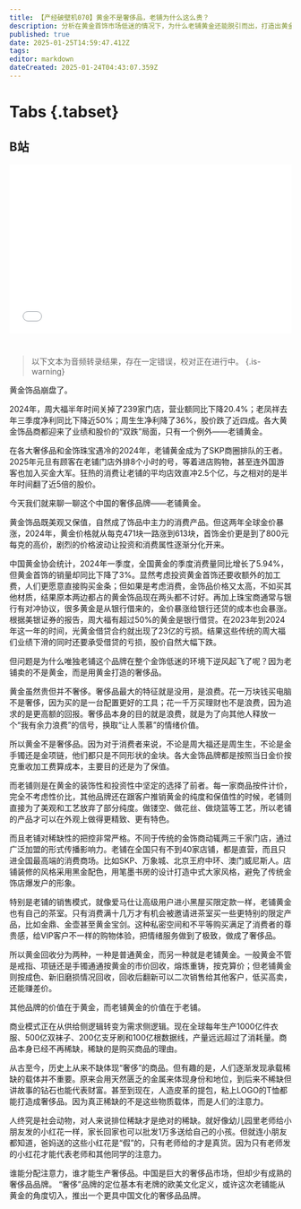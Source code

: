 ```yaml
---
title: 【产经破壁机070】黄金不是奢侈品，老铺为什么这么贵？
description: 分析在黄金首饰市场低迷的情况下，为什么老铺黄金还能脱引而出，打造出黄金高端的奢侈品定位？
published: true
date: 2025-01-25T14:59:47.412Z
tags: 
editor: markdown
dateCreated: 2025-01-24T04:43:07.359Z
---
```


# Tabs {.tabset}

## B站

<div style="position: relative; padding: 30% 45%;">
<iframe style="position: absolute; width: 100%; height: 100%; left: 0; top: 0;" src="//player.bilibili.com/player.html?&bvid=BV1AdfGYcEbH&page=1&as_wide=1&high_quality=1&danmaku=1&autoplay=0" scrolling="no" border="0" frameborder="no" framespacing="0" allowfullscreen="true"></iframe>
</div>


#

> 以下文本为音频转录结果，存在一定错误，校对正在进行中。
{.is-warning}

黄金饰品崩盘了。

2024年，周大福半年时间关掉了239家门店，营业额同比下降20.4%；老凤祥去年三季度净利同比下降近50%；周生生净利降了36%，股价跌了近四成。各大黄金饰品商都迎来了业绩和股价的“双跌”局面，只有一个例外——老铺黄金。

在各大奢侈品和金饰珠宝遇冷的2024年，老铺黄金成为了SKP商圈排队的王者。2025年元旦有顾客在老铺门店外排8个小时的号，等着进店购物，甚至连外国游客也加入买金大军。狂热的消费让老铺的平均店效直冲2.5个亿，与之相对的是半年时间翻了近5倍的股价。

今天我们就来聊一聊这个中国的奢侈品牌——老铺黄金。

黄金饰品既美观又保值，自然成了饰品中主力的消费产品。但这两年全球金价暴涨，2024年，黄金价格就从每克471块一路涨到613块，首饰金价更是到了800元每克的高价，剧烈的价格波动让投资和消费属性逐渐分化开来。

中国黄金协会统计，2024年一季度，全国黄金的季度消费量同比增长了5.94%，但黄金首饰的销量却同比下降了3%。显然考虑投资黄金首饰还要收额外的加工费，人们更愿意直接购买金条；但如果是考虑消费，金饰品价格又太高，不如买其他材质，结果原本两边都占的黄金饰品现在两头都不讨好。再加上珠宝商通常与银行有对冲协议，很多黄金是从银行借来的，金价暴涨给银行还贷的成本也会暴涨。根据美银证券的报告，周大福有超过50%的黄金是银行借贷。在2023年到2024年这一年的时间，光黄金借贷合约就出现了23亿的亏损。结果这些传统的周大福们业绩下滑的同时还要承受借贷的亏损，股价自然大幅下跌。

但问题是为什么唯独老铺这个品牌在整个金饰低迷的环境下逆风起飞了呢？因为老铺卖的不是黄金，而是用黄金打造的奢侈品。

黄金虽然贵但并不奢侈。奢侈品最大的特征就是没用，是浪费。花一万块钱买电脑不是奢侈，因为买的是一台配置更好的工具；花一千万买理财也不是浪费，因为追求的是更高额的回报。奢侈品本身的目的就是浪费，就是为了向其他人释放一个“我有余力浪费”的信号，换取“让人羡慕”的情绪价值。

所以黄金不是奢侈品。因为对于消费者来说，不论是周大福还是周生生，不论是金手镯还是金项链，他们都只是不同形状的金块。各大金饰品牌都是按照当日金价按克重收加工费算成本，主要目的还是为了保值。

而老铺则是在黄金的装饰性和投资性中坚定的选择了前者。每一家商品按件计价，完全不考虑性价比，其他品牌还在跟客户推销黄金的纯度和保值性的时候，老铺则直接为了美观和工艺放弃了部分纯度。做镂空、做花丝、做烧篮等工艺，所以老铺的产品才可以在外观上做得更精致、更有特色。

而且老铺对稀缺性的把控非常严格。不同于传统的金饰商动辄两三千家门店，通过广泛加盟的形式传播影响力。老铺在全国只有不到40家店铺，都是直营，而且只进全国最高端的消费商场。比如SKP、万象城、北京王府中环、澳门威尼斯人。店铺装修的风格采用黑金配色，用笔墨书房的设计打造中式大家风格，避免了传统金饰店爆发户的形象。

特别是老铺的销售模式，就像爱马仕让高级用户进小黑屋买限定款一样，老铺黄金也有自己的茶室。只有消费满十几万才有机会被邀请进茶室买一些更特别的限定产品，比如金鼎、金壶甚至黄金宝剑。这种私密空间和不平等购买满足了消费者的尊贵感，给VIP客户不一样的购物体验，把情绪服务做到了极致，做成了奢侈品。

所以黄金回收分为两种，一种是普通黄金，而另一种就是老铺黄金。一般黄金不管是戒指、项链还是手镯通通按黄金的市价回收，熔炼重铸，按克算价；但老铺黄金则按成色、新旧磨损情况回收，回收后翻新可以二次销售给其他客户，低买高卖，还能赚差价。

其他品牌的价值在于黄金，而老铺黄金的价值在于老铺。

商业模式正在从供给侧逻辑转变为需求侧逻辑。现在全球每年生产1000亿件衣服、500亿双袜子、200亿支牙刷和100亿根数据线，产量远远超过了消耗量。商品本身已经不再稀缺，稀缺的是购买商品的理由。

从古至今，历史上从来不缺体现“奢侈”的商品。但有趣的是，人们逐渐发现承载稀缺的载体并不重要。原来会用天然匮乏的金属来体现身份和地位，到后来不稀缺但讲故事的钻石也能代表财富。甚至到现在，人造皮革的提包，粘上LOGO的T恤都能打造成奢侈品。因为真正稀缺的不是这些物质载体，而是人们的注意力。

人终究是社会动物，对人来说排位稀缺才是绝对的稀缺。就好像幼儿园里老师给小朋友发的小红花一样，家长回家也可以批发1万多送给自己的小孩。但就连小朋友都知道，爸妈送的这些小红花是“假”的，只有老师给的才是真货。因为只有老师发的小红花才能代表老师和其他同学的注意力。

谁能分配注意力，谁才能生产奢侈品。中国是巨大的奢侈品市场，但却少有成熟的奢侈品品牌。
“奢侈”品牌的定位基本有老牌的欧美文化定义，或许这次老铺能从黄金的角度切入，推出一个更具中国文化的奢侈品品牌。